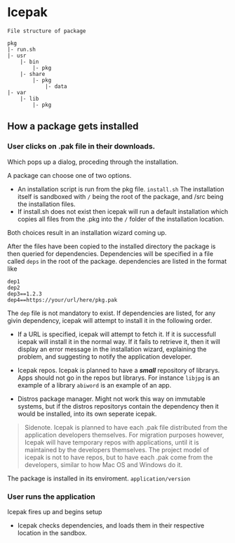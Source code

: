 # Icepak

```
File structure of package

pkg
|- run.sh
|- usr
	|- bin
		|- pkg
	|- share
		|- pkg
			|- data
|- var
	|- lib
		|- pkg
```

## How a package gets installed

### User clicks on .pak file in their downloads.
Which pops up a dialog, proceding through the installation.

A package can choose one of two options.
 - An installation script is run from the pkg file. ```install.sh``` The installation itself is sandboxed with ```/``` being the root of the package, and /src being the installation files.
 - If install.sh does not exist then icepak will run a default installation which copies all files from the .pkg into the ```/``` folder of the installation location.

Both choices result in an installation wizard coming up.

After the files have been copied to the installed directory the package is then queried for dependencies.
Dependencies will be specified in a file called ```deps``` in the root of the package. dependencies are
listed in the format like
```
dep1
dep2
dep3==1.2.3
dep4==https://your/url/here/pkg.pak
```
The ```dep``` file is not mandatory to exist.
If dependencies are listed, for any givin dependency, icepak will attempt to install it in the following
order.

 - If a URL is specified, icepak will attempt to fetch it. If it is successfull icepak will install it in
   the normal way. If it fails to retrieve it, then it will display an error message in the installation
   wizard, explaining the problem, and suggesting to notify the application developer.

 - Icepak repos. Icepak is planned to have a ***small*** repository of librarys. Apps should not go in
   the repos but librarys. For instance ```libjpg``` is an example of a library
   ```abiword``` is an example of an app.

 - Distros package manager. Might not work this way on immutable systems, but if the distros repositorys
   contain the dependency then it would be installed, into its own seperate icepak.


> Sidenote. Icepak is planned to have each .pak file distributed from the application developers
> themselves. For migration purposes however, Icepak will have temporary repos with applications, until
> it is maintained by the developers themselves. The project model of icepak is not to have repos, but to
> have each .pak come from the developers, similar to how Mac OS and Windows do it.

The package is installed in its enviroment. ```application/version```

### User runs the application
Icepak fires up and begins setup

 - Icepak checks dependencies, and loads them in their respective location in the sandbox.

